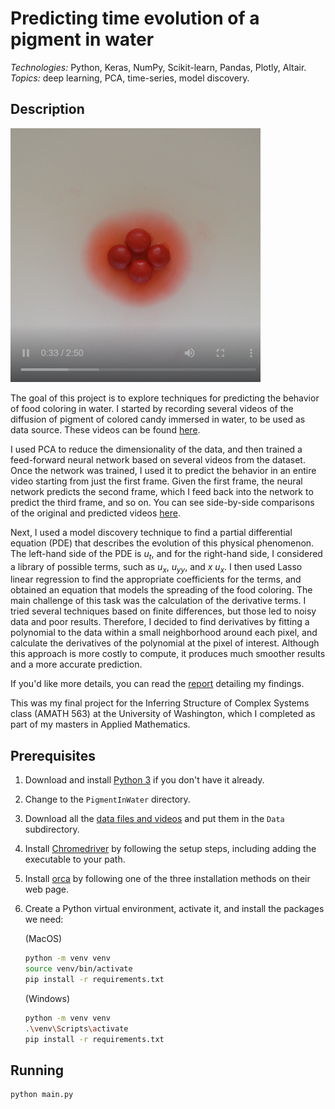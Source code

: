 # Predicting time evolution of a pigment in water

*Technologies:* Python, Keras, NumPy, Scikit-learn, Pandas, Plotly, Altair. <br>
*Topics:* deep learning, PCA, time-series, model discovery. <br>

## Description

<p float="left">
  <a href="https://bea-portfolio.s3-us-west-2.amazonaws.com/pigment-in-water/red_diffusion_1.mp4">
    <img src="readme_files/pigment-in-water.png" width="400" controls/>
  </a>
</p>

The goal of this project is to explore techniques for predicting the behavior of food coloring in water. I started by recording several videos of the diffusion of pigment of colored candy immersed in water, to be used as data source. These videos can be found <a href='https://1drv.ms/u/s!AiCY1Uw6PbEfhaEncETEzJ0kakis6g?e=p3rMWV'>here</a>. 

I used PCA to reduce the dimensionality of the data, and then trained a feed-forward neural network based on several videos from the dataset. Once the network was trained, I used it to predict the behavior in an entire video starting from just the first frame. Given the first frame, the neural network predicts the second frame, which I feed back into the network to predict the third frame, and so on. You can see side-by-side comparisons of the original and predicted videos <a href='https://1drv.ms/u/s!AiCY1Uw6PbEfhaEl_af5l_21j08xQA?e=JgxWFc'>here</a>.

Next, I used a model discovery technique to find a partial differential equation (PDE) that describes the evolution of this physical phenomenon. The left-hand side of the PDE  is _u<sub>t</sub>_, and for the right-hand side, I considered a library of possible terms, such as _u<sub>x</sub>_, _u<sub>yy</sub>_, and _x u<sub>x</sub>_. I then used Lasso linear regression to find the appropriate coefficients for the terms, and obtained an equation that models the spreading of the food coloring. The main challenge of this task was the calculation of the derivative terms. I tried several techniques based on finite differences, but those led to noisy data and poor results. Therefore, I  decided to find derivatives by fitting a polynomial to the data within a small neighborhood around each pixel, and calculate the derivatives of the polynomial at the pixel of interest. Although this approach is more costly to compute, it produces much smoother results and a more accurate prediction.

If you'd like more details, you can read the <a href='https://1drv.ms/b/s!AiCY1Uw6PbEfheU025caSHVd7gzJYA?e=Uiw5pZ'>report</a> detailing my findings.

This was my final project for the Inferring Structure of Complex Systems class 
(AMATH 563) at the University of Washington, which I completed as part 
of my masters in Applied Mathematics.

## Prerequisites

1. Download and install [Python 3](https://www.python.org/downloads/) if you don't have it already.

1. Change to the `PigmentInWater` directory.

1. Download all the [data files and videos](https://1drv.ms/f/s!AiCY1Uw6PbEfhaEncETEzJ0kakis6g) and put them in the `Data` subdirectory.

1. Install [Chromedriver](http://chromedriver.chromium.org/getting-started) by 
following the setup steps, including adding the executable to your path.

1.	Install [orca](https://github.com/plotly/orca) by following one of the three installation methods on their web page.

1. Create a Python virtual environment, activate it, and install the packages we need:

    (MacOS)
    ```sh
    python -m venv venv
    source venv/bin/activate
    pip install -r requirements.txt
    ```

    (Windows)
    ```sh
    python -m venv venv
    .\venv\Scripts\activate
    pip install -r requirements.txt
    ```

## Running

```sh
python main.py
```
